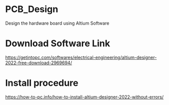 # PCB_Design
Design the hardware board using Altium Software

# Download Software Link 
  https://getintopc.com/softwares/electrical-engineering/altium-designer-2022-free-download-2969694/

# Install procedure
  https://how-to-pc.info/how-to-install-altium-designer-2022-without-errors/


